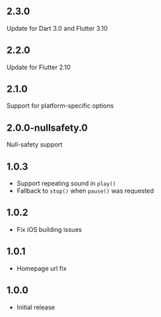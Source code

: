 ## 2.3.0
Update for Dart 3.0 and Flutter 3.10
## 2.2.0
Update for Flutter 2.10
## 2.1.0
Support for platform-specific options
## 2.0.0-nullsafety.0
Null-safety support
## 1.0.3
* Support repeating sound in `play()`
* Fallback to `stop()` when `pause()` was requested
## 1.0.2
* Fix iOS building issues
## 1.0.1
* Homepage url fix
## 1.0.0
* Initial release
